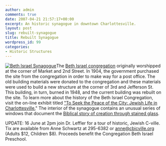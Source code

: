 ```yaml
---
author: admin
comments: true
date: 2007-04-21 21:57:17+00:00
excerpt: An historic synagogue in downtown Charlottesville.
layout: post
slug: rebuilt-synagogue
title: Rebuilt Synagogue
wordpress_id: 99
categories:
- Historic Structures
---
```


[![Beth Israel Synagogue](http://www.locohistory.org/blog/wp-content/uploads/2007/04/synagogue.jpg)](http://www.locohistory.org/blog/?attachment_id=105)The [Beth Israel congregation](http://www.cbicville.org/) originally worshipped at the corner of Market and 2nd Street. In 1904, the government purchased the site from the congregation in order to make way for a post office. The old building materials were donated to the congregation and these materials were used to build a new structure at the corner of 3rd and Jefferson St. This building, in turn, burned in 1948, and the current building was rebuilt on the site. To learn more about the history of the Beth Israel Congregation, visit the on-line exhibit titled ["To Seek the Peace of the City: Jewish Life in  Charlottesville.](http://www.lib.virginia.edu/small/exhibits/seek/)" The interior of the synagogue contains an unusual series of windows that document the [Biblical story of creation through stained glass](http://www.cbicville.org/about/windows.html).

UPDATE: 16 June at 2pm join Dr. Leffler for a tour of historic, Jewish C-ville. Tix are available from Anne Schwartz at 295-6382 or anne@cbicville.org (Adults $12, Children $8). Proceeds benefit the Congregation Beth Israel Preschool. <!-- more -->
